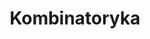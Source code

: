 ---
layout: podstawa_tags
tag: kombinatoryka
title: Kombinatoryka
permalink: /matura-podstawowa/kombinatoryka/ # This is only required for pretty links.
# Thus, this page's link is /tags/jekyll/ rather than /tags/jekyll.html
---